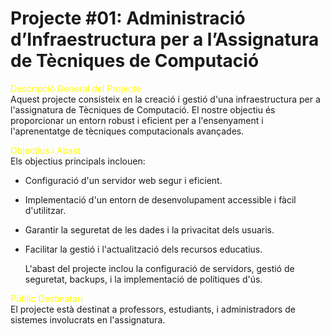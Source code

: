 # Projecte #01: Administració d’Infraestructura per a l’Assignatura de Tècniques de Computació


<span style="color: yellow;">Descripció General del Projecte</span>  
Aquest projecte consisteix en la creació i gestió d'una infraestructura per a l'assignatura de Tècniques de Computació. El nostre objectiu és proporcionar un entorn robust i eficient per a l'ensenyament i l'aprenentatge de tècniques computacionals avançades.


<span style="color: yellow;">Objectius i Abast</span>    
Els objectius principals inclouen:

- Configuració d'un servidor web segur i eficient.  
- Implementació d'un entorn de desenvolupament accessible i fàcil d'utilitzar.
- Garantir la seguretat de les dades i la privacitat dels usuaris.
- Facilitar la gestió i l'actualització dels recursos educatius.  
  
  L'abast del projecte inclou la configuració de servidors, gestió de seguretat, backups, i la implementació de polítiques d'ús.

<span style="color: yellow;">Públic Destinatari</span>  
El projecte està destinat a professors, estudiants, i administradors de sistemes involucrats en l'assignatura.
